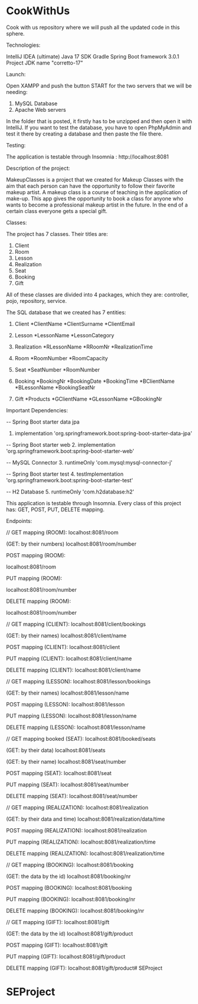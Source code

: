 # CookWithUs
Cook with us repository where we will push all the updated code in this sphere.

Technologies:

IntelliJ IDEA (ultimate)
Java 17 SDK
Gradle
Spring Boot framework 3.0.1
Project JDK name "corretto-17"

Launch:

Open XAMPP and push the button START for the two servers that we will be needing:
1. MySQL Database
2. Apache Web servers

In the folder that is posted, it firstly has to be unzipped and then open it with IntelliJ. If you want to test the database, you have to open PhpMyAdmin and test it there by creating a database and then paste the file there.

Testing:

The application is testable through Insomnia : http://localhost:8081

Description of the project:

MakeupClasses is a project that we created for Makeup Classes with the aim that each person can have the opportunity to follow their favorite makeup artist. A makeup class is a course of teaching in the application of make-up. This app gives the opportunity to book a class for anyone who wants to become a professional makeup artist in the future. In the end of a certain class everyone gets a special gift.

Classes:

The project has 7 classes.
Their titles are:
1. Client
2. Room
3. Lesson
4. Realization
5. Seat
6. Booking
7. Gift

All of these classes are divided into 4 packages, which they are: controller, pojo, repository, service.

The SQL database that we created has 7 entities:

1. Client
   *ClientName
   *ClientSurname
   *ClientEmail

2. Lesson
   *LessonName
   *LessonCategory

3. Realization
   *RLessonName
   *RRoomNr
   *RealizationTime

4. Room
   *RoomNumber
   *RoomCapacity

5. Seat
   *SeatNumber
   *RoomNumber

6. Booking
   *BookingNr
   *BookingDate
   *BookingTime
   *BClientName
   *BLessonName
   *BookingSeatNr

7. Gift
   *Products
   *GClientName
   *GLessonName
   *GBookingNr

Important Dependencies:

-- Spring Boot starter data jpa
1. implementation 'org.springframework.boot:spring-boot-starter-data-jpa'

-- Spring Boot starter web
2. implementation 'org.springframework.boot:spring-boot-starter-web'

-- MySQL Connector
3. runtimeOnly 'com.mysql:mysql-connector-j'

-- Spring Boot starter test
4. testImplementation 'org.springframework.boot:spring-boot-starter-test'

-- H2 Database
5. runtimeOnly 'com.h2database:h2'

This application is testable through Insomnia.
Every class of this project has: GET, POST, PUT, DELETE mapping.

Endpoints:


//
GET mapping (ROOM):
localhost:8081/room

(GET: by their numbers)
localhost:8081/room/number

POST mapping (ROOM):

localhost:8081/room

PUT mapping (ROOM):

localhost:8081/room/number

DELETE mapping (ROOM):

localhost:8081/room/number

//
GET mapping (CLIENT):
localhost:8081/client/bookings

(GET: by their names)
localhost:8081/client/name

POST mapping (CLIENT):
localhost:8081/client

PUT mapping (CLIENT):
localhost:8081/client/name

DELETE mapping (CLIENT):
localhost:8081/client/name


//
GET mapping (LESSON):
localhost:8081/lesson/bookings

(GET: by their names)
localhost:8081/lesson/name

POST mapping (LESSON):
localhost:8081/lesson

PUT mapping (LESSON):
localhost:8081/lesson/name

DELETE mapping (LESSON):
localhost:8081/lesson/name


//
GET mapping booked (SEAT):
localhost:8081/booked/seats

(GET: by their data)
localhost:8081/seats

(GET: by their name)
localhost:8081/seat/number

POST mapping (SEAT):
localhost:8081/seat

PUT mapping (SEAT):
localhost:8081/seat/number

DELETE mapping (SEAT):
localhost:8081/seat/number


//
GET mapping (REALIZATION):
localhost:8081/realization

(GET: by their data and time)
localhost:8081/realization/data/time

POST mapping (REALIZATION):
localhost:8081/realization

PUT mapping (REALIZATION):
localhost:8081/realization/time

DELETE mapping (REALIZATION):
localhost:8081/realization/time


//
GET mapping (BOOKING):
localhost:8081/booking

(GET: the data by the id)
localhost:8081/booking/nr

POST mapping (BOOKING):
localhost:8081/booking

PUT mapping (BOOKING):
localhost:8081/booking/nr

DELETE mapping (BOOKING):
localhost:8081/booking/nr

//
GET mapping (GIFT):
localhost:8081/gift

(GET: the data by the id)
localhost:8081/gift/product

POST mapping (GIFT):
localhost:8081/gift

PUT mapping (GIFT):
localhost:8081/gift/product

DELETE mapping (GIFT):
localhost:8081/gift/product# SEProject
# SEProject